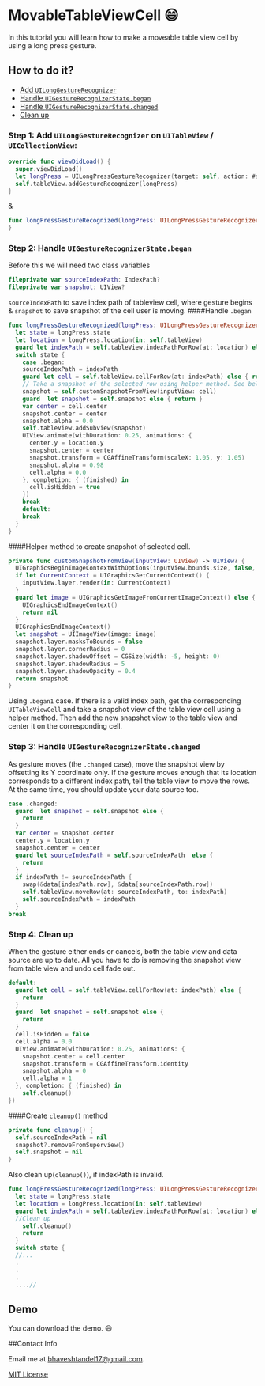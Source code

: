 # MovableTableViewCell :smile:
In this tutorial you will learn how to make a moveable table view cell by using a long press gesture.

## How to do it?
* [Add `UILongGestureRecognizer`](#add-longGestureRecognizer)
* [Handle `UIGestureRecognizerState.began`](#handle-began)
* [Handle `UIGestureRecognizerState.changed`](#handle-changed)
* [Clean up](#clean-up)

### Step 1: Add `UILongGestureRecognizer` on `UITableView` / `UICollectionView`: <a name="add-longGestureRecognizer"></a>
```swift
override func viewDidLoad() {
  super.viewDidLoad()
  let longPress = UILongPressGestureRecognizer(target: self, action: #selector(ViewController.longPressGestureRecognized(longPress:)))
  self.tableView.addGestureRecognizer(longPress)
}
```
& 
```swift
func longPressGestureRecognized(longPress: UILongPressGestureRecognizer) {
}
```

### Step 2: Handle `UIGestureRecognizerState.began`  <a name="handle-began"></a>
Before this we will need two class variables
```swift
fileprivate var sourceIndexPath: IndexPath?
fileprivate var snapshot: UIView?
```
`sourceIndexPath` to save index path of tableview cell, where gesture begins & `snapshot` to save snapshot of the cell user is moving.
####Handle `.began`
```swift
func longPressGestureRecognized(longPress: UILongPressGestureRecognizer) {
  let state = longPress.state
  let location = longPress.location(in: self.tableView)
  guard let indexPath = self.tableView.indexPathForRow(at: location) else { return }
  switch state {
    case .began:
    sourceIndexPath = indexPath
    guard let cell = self.tableView.cellForRow(at: indexPath) else { return }
    // Take a snapshot of the selected row using helper method. See below method
    snapshot = self.customSnapshotFromView(inputView: cell)
    guard  let snapshot = self.snapshot else { return }
    var center = cell.center
    snapshot.center = center
    snapshot.alpha = 0.0
    self.tableView.addSubview(snapshot)
    UIView.animate(withDuration: 0.25, animations: {
      center.y = location.y
      snapshot.center = center
      snapshot.transform = CGAffineTransform(scaleX: 1.05, y: 1.05)
      snapshot.alpha = 0.98
      cell.alpha = 0.0
    }, completion: { (finished) in
      cell.isHidden = true
    })
    break
    default:
    break
  }
}
```
####Helper method to create snapshot of selected cell.
```swift
private func customSnapshotFromView(inputView: UIView) -> UIView? {
  UIGraphicsBeginImageContextWithOptions(inputView.bounds.size, false, 0)
  if let CurrentContext = UIGraphicsGetCurrentContext() {
    inputView.layer.render(in: CurrentContext)
  }
  guard let image = UIGraphicsGetImageFromCurrentImageContext() else {
    UIGraphicsEndImageContext()
    return nil
  }
  UIGraphicsEndImageContext()
  let snapshot = UIImageView(image: image)
  snapshot.layer.masksToBounds = false
  snapshot.layer.cornerRadius = 0
  snapshot.layer.shadowOffset = CGSize(width: -5, height: 0)
  snapshot.layer.shadowRadius = 5
  snapshot.layer.shadowOpacity = 0.4
  return snapshot
}
```
Using `.began1` case. If there is a valid index path, get the corresponding `UITableViewCell` and take a snapshot view of the table view cell using a helper method. 
Then add the new snapshot view to the table view and center it on the corresponding cell.

### Step 3: Handle `UIGestureRecognizerState.changed`  <a name="handle-changed"></a>
As gesture moves (the `.changed` case), move the snapshot view by offsetting its Y coordinate only. 
If the gesture moves enough that its location corresponds to a different index path, tell the table view to move the rows.
At the same time, you should update your data source too.

```swift
case .changed:
  guard  let snapshot = self.snapshot else {
    return
  }
  var center = snapshot.center
  center.y = location.y
  snapshot.center = center
  guard let sourceIndexPath = self.sourceIndexPath  else {
    return
  }
  if indexPath != sourceIndexPath {
    swap(&data[indexPath.row], &data[sourceIndexPath.row])
    self.tableView.moveRow(at: sourceIndexPath, to: indexPath)
    self.sourceIndexPath = indexPath
  }
break
```

### Step 4: Clean up  <a name="clean-up"></a>

When the gesture either ends or cancels, both the table view and data source are up to date.
All you have to do is removing the snapshot view from table view and undo cell fade out.

```swift
default:
  guard let cell = self.tableView.cellForRow(at: indexPath) else {
    return
  }
  guard  let snapshot = self.snapshot else {
    return
  }
  cell.isHidden = false
  cell.alpha = 0.0
  UIView.animate(withDuration: 0.25, animations: {
    snapshot.center = cell.center
    snapshot.transform = CGAffineTransform.identity
    snapshot.alpha = 0
    cell.alpha = 1
  }, completion: { (finished) in
    self.cleanup()
})
```
####Create `cleanup()` method
```swift
private func cleanup() {
  self.sourceIndexPath = nil
  snapshot?.removeFromSuperview()
  self.snapshot = nil
}
```
Also clean up(`cleanup()`), if indexPath is invalid.
```swift
func longPressGestureRecognized(longPress: UILongPressGestureRecognizer) {
  let state = longPress.state
  let location = longPress.location(in: self.tableView)
  guard let indexPath = self.tableView.indexPathForRow(at: location) else {
  //Clean up
    self.cleanup()
    return
  }
  switch state {
  //...
  .
  .
  .
  ....//
```

## Demo
You can download the demo. :smile:

##Contact Info

Email me at [bhaveshtandel17@gmail.com](mailto:bhaveshtandel17@gmail.com).

[MIT License](https://github.com/bhaveshtandel17/MovableTableViewCell/blob/master/LICENSE)
